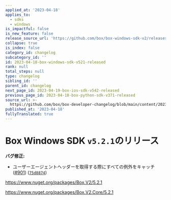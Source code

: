 ```yaml
---
applied_at: '2023-04-18'
applies_to:
  - sdks
  - windows
is_impactful: false
is_new_feature: false
release_source_url: 'https://github.com/box/box-windows-sdk-v2/releases/tag/v5.2.1'
collapse: true
is_index: false
category_id: changelog
subcategory_id: ''
id: 2023-04-18-box-windows-sdk-v521-released
rank: null
total_steps: null
type: changelog
sibling_id: ''
parent_id: changelog
next_page_id: 2023-04-19-box-ios-sdk-v542-released
previous_page_id: 2023-04-18-box-python-sdk-v371-released
source_url: >-
  https://github.com/box/box-developer-changelog/blob/main/content/2023/04-18-box-windows-sdk-v521-released.md
published_at: '2023-04-18'
fullyTranslated: true
---
```

# Box Windows SDK `v5.2.1`のリリース

**バグ修正:**

* ユーザーエージェントヘッダーを取得する際にすべての例外をキャッチ ([#901][1]) ([`75d8874`][2])

<https://www.nuget.org/packages/Box.V2/5.2.1>

<https://www.nuget.org/packages/Box.V2.Core/5.2.1>

[1]: https://github.com/box/box-windows-sdk-v2/issues/901

[2]: https://github.com/box/box-windows-sdk-v2/commit/75d887470698a5f312610cebd58be58aee7eaa9b
